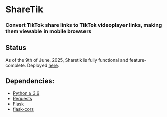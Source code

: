 # ShareTik
### Convert TikTok share links to TikTok videoplayer links, making them viewable in mobile browsers
## Status
As of the 9th of June, 2025, Sharetik is fully functional and feature-complete. Deployed [here](https://emmaxy.neocities.org/sharetik).
## Dependencies:
- [Python ≥ 3.6](https://python.org)
- [Requests](https://pypi.org/project/requests/)
- [Flask](https://pypi.org/project/Flask/)
- [flask-cors](https://pypi.org/project/flask-cors/)
  
